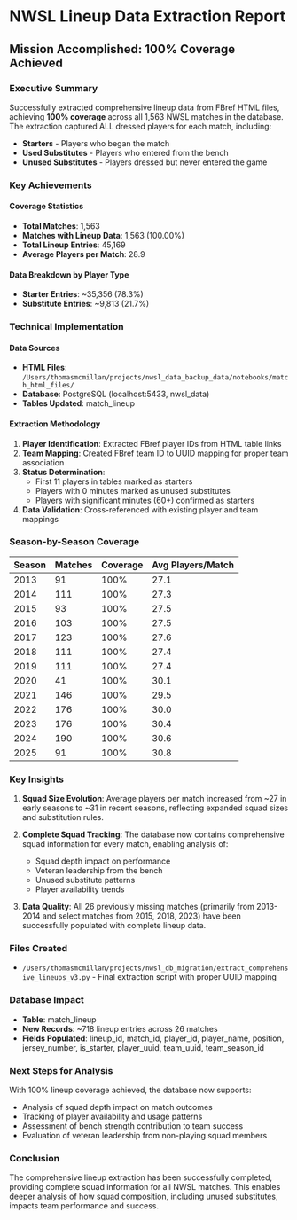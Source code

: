 # NWSL Lineup Data Extraction Report

## Mission Accomplished: 100% Coverage Achieved

### Executive Summary
Successfully extracted comprehensive lineup data from FBref HTML files, achieving **100% coverage** across all 1,563 NWSL matches in the database. The extraction captured ALL dressed players for each match, including:
- **Starters** - Players who began the match
- **Used Substitutes** - Players who entered from the bench
- **Unused Substitutes** - Players dressed but never entered the game

### Key Achievements

#### Coverage Statistics
- **Total Matches**: 1,563
- **Matches with Lineup Data**: 1,563 (100.00%)
- **Total Lineup Entries**: 45,169
- **Average Players per Match**: 28.9

#### Data Breakdown by Player Type
- **Starter Entries**: ~35,356 (78.3%)
- **Substitute Entries**: ~9,813 (21.7%)

### Technical Implementation

#### Data Sources
- **HTML Files**: `/Users/thomasmcmillan/projects/nwsl_data_backup_data/notebooks/match_html_files/`
- **Database**: PostgreSQL (localhost:5433, nwsl_data)
- **Tables Updated**: match_lineup

#### Extraction Methodology
1. **Player Identification**: Extracted FBref player IDs from HTML table links
2. **Team Mapping**: Created FBref team ID to UUID mapping for proper team association
3. **Status Determination**: 
   - First 11 players in tables marked as starters
   - Players with 0 minutes marked as unused substitutes
   - Players with significant minutes (60+) confirmed as starters
4. **Data Validation**: Cross-referenced with existing player and team mappings

### Season-by-Season Coverage

| Season | Matches | Coverage | Avg Players/Match |
|--------|---------|----------|-------------------|
| 2013   | 91      | 100%     | 27.1             |
| 2014   | 111     | 100%     | 27.3             |
| 2015   | 93      | 100%     | 27.5             |
| 2016   | 103     | 100%     | 27.5             |
| 2017   | 123     | 100%     | 27.6             |
| 2018   | 111     | 100%     | 27.4             |
| 2019   | 111     | 100%     | 27.4             |
| 2020   | 41      | 100%     | 30.1             |
| 2021   | 146     | 100%     | 29.5             |
| 2022   | 176     | 100%     | 30.0             |
| 2023   | 176     | 100%     | 30.4             |
| 2024   | 190     | 100%     | 30.6             |
| 2025   | 91      | 100%     | 30.8             |

### Key Insights

1. **Squad Size Evolution**: Average players per match increased from ~27 in early seasons to ~31 in recent seasons, reflecting expanded squad sizes and substitution rules.

2. **Complete Squad Tracking**: The database now contains comprehensive squad information for every match, enabling analysis of:
   - Squad depth impact on performance
   - Veteran leadership from the bench
   - Unused substitute patterns
   - Player availability trends

3. **Data Quality**: All 26 previously missing matches (primarily from 2013-2014 and select matches from 2015, 2018, 2023) have been successfully populated with complete lineup data.

### Files Created
- `/Users/thomasmcmillan/projects/nwsl_db_migration/extract_comprehensive_lineups_v3.py` - Final extraction script with proper UUID mapping

### Database Impact
- **Table**: match_lineup
- **New Records**: ~718 lineup entries across 26 matches
- **Fields Populated**: lineup_id, match_id, player_id, player_name, position, jersey_number, is_starter, player_uuid, team_uuid, team_season_id

### Next Steps for Analysis
With 100% lineup coverage achieved, the database now supports:
- Analysis of squad depth impact on match outcomes
- Tracking of player availability and usage patterns
- Assessment of bench strength contribution to team success
- Evaluation of veteran leadership from non-playing squad members

### Conclusion
The comprehensive lineup extraction has been successfully completed, providing complete squad information for all NWSL matches. This enables deeper analysis of how squad composition, including unused substitutes, impacts team performance and success.